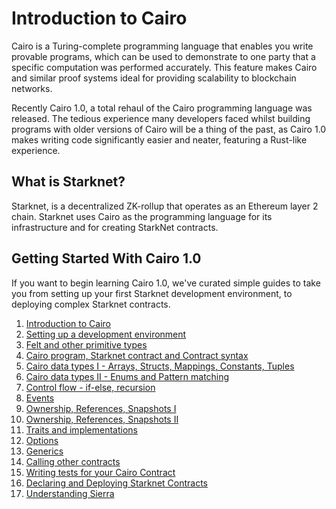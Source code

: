 # Introduction to Cairo

Cairo is a Turing-complete programming language that enables you write provable programs, which can be used to demonstrate to one party that a specific computation was performed accurately. This feature makes Cairo and similar proof systems ideal for providing scalability to blockchain networks.

Recently Cairo 1.0, a total rehaul of the Cairo programming language was released. The tedious experience many developers faced whilst building programs with older versions of Cairo will be a thing of the past, as Cairo 1.0 makes writing code significantly easier and neater, featuring a Rust-like experience.

## What is Starknet?
Starknet, is a decentralized ZK-rollup that operates as an Ethereum layer 2 chain. Starknet uses Cairo as the programming language for its infrastructure and for creating StarkNet contracts. 

## Getting Started With Cairo 1.0

If you want to begin learning Cairo 1.0, we've curated simple guides to take you from setting up your first Starknet development environment, to deploying complex Starknet contracts.

1. [Introduction to Cairo](./1.%20Introduction%20to%20Cairo.md)
2. [Setting up a development environment](./2.%20Setting%20up%20a%20development%20Environment.md)
3. [Felt and other primitive types](./3.%20Felt%20and%20other%20primitive%20types.md)
4. [Cairo program, Starknet contract and Contract syntax](./4.%20Contract%20Syntax.md)
5. [Cairo data types I - Arrays, Structs, Mappings, Constants, Tuples](./5.%20Data%20types%20I.md)
6. [Cairo data types II -  Enums and Pattern matching](./6.%20Data%20types%20II.md)
7. [Control flow - if-else, recursion](./7.%20Control%20flow.md)
8. [Events](./8.%20Events.md)
9. [Ownership, References, Snapshots I](./9.%20Ownership%2C%20references%2C%20snapshots%20I.md)
10. [Ownership, References, Snapshots II](./10.%20Ownership%2C%20references%2C%20snapshots%20II.md)
11. [Traits and implementations](./11.%20Traits%20and%20implementations.md)
12. [Options](./12.%20Options.md)
13. [Generics](./13.%20Generics.md)
14. [Calling other contracts](./14.%20Calling%20other%20contracts.md)
15. [Writing tests for your Cairo Contract](./15.%20Writing%20tests.md)
16. [Declaring and Deploying Starknet Contracts](./16.%20Declaring%20and%20Deploying%20Starknet%20contracts.md)
17. [Understanding Sierra](./17.%20Understanding%20Sierra.md)